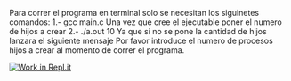 Para correr el programa en terminal solo se necesitan los siguinetes comandos:
1.- gcc main.c
Una vez que cree el ejecutable poner el numero de hijos a crear
2.- ./a.out 10
Ya que si no se pone la cantidad de hijos lanzara el siguiente mensaje
  Por favor introduce el numero de procesos hijos a crear al momento de correr el programa.


[![Work in Repl.it](https://classroom.github.com/assets/work-in-replit-14baed9a392b3a25080506f3b7b6d57f295ec2978f6f33ec97e36a161684cbe9.svg)](https://classroom.github.com/online_ide?assignment_repo_id=3074150&assignment_repo_type=AssignmentRepo)
